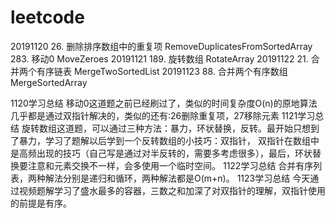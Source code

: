 # leetcode

20191120 
26.  删除排序数组中的重复项     RemoveDuplicatesFromSortedArray
283. 移动0                    MoveZeroes
20191121
189. 旋转数组                 RotateArray
20191122
21.  合并两个有序链表          MergeTwoSortedList
20191123
88.  合并两个有序数组          MergeSortedArray

1120学习总结
移动0这道题之前已经刷过了，类似的时间复杂度O(n)的原地算法几乎都是通过双指针解决的，类似的还有:26删除重复项，27移除元素
1121学习总结
旋转数组这道题，可以通过三种方法：暴力，环状替换，反转。最开始只想到了暴力，学习了题解以后学到一个反转数组的小技巧：双指针，
双指针在数组中是高频出现的技巧（自己写是通过对半反转的，需要多考虑很多），最后，环状替换要注意和元素交换不一样，会多使用一个临时空间。
1122学习总结
合并有序列表，两种解法分别是递归和循环，两种解法都是O(m+n)。
1123学习总结
今天通过视频题解学习了盛水最多的容器，三数之和加深了对双指针的理解，双指针使用的前提是有序。
